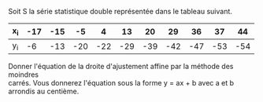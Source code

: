 Soit S la série statistique double représentée dans le tableau suivant.

x<sub>i</sub> | -17 | -15 | -5 | 4 | 13 | 20 | 29 | 36 | 37 | 44 
--- | --- | --- | --- |--- |--- |--- |--- |--- |--- |--- 
y<sub>i</sub> | -6 | -13 | -20 | -22 | -29 | -39 |-42 | -47 | -53 | -54 

Donner l'équation de la droite d'ajustement affine par la méthode des moindres <br>
carrés.
Vous donnerez l'équation sous la forme y = ax + b avec a et b arrondis au centième.
